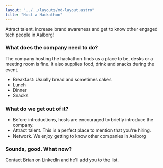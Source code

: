 ```yaml
---
layout: "../../layouts/md-layout.astro"
title: "Host a Hackathon"
---
```


Attract talent, increase brand awareness and get to know other engaged tech people in Aalborg!

### What does the company need to do?

The company hosting the hackathon finds us a place to be, desks or a meeting room is fine. It also supplies food, drink and snacks during the event.

- Breakfast: Usually bread and sometimes cakes
- Lunch
- Dinner
- Snacks

### What do we get out of it?

- Before introductions, hosts are encouraged to briefly introduce the company.
- Attract talent. This is a perfect place to mention that you're hiring.
- Network. We enjoy getting to know other companies in Aalborg

### Sounds, good. What now?

Contact [Brian](https://www.linkedin.com/in/qtedk/) on LinkedIn and he'll add you to the list.
